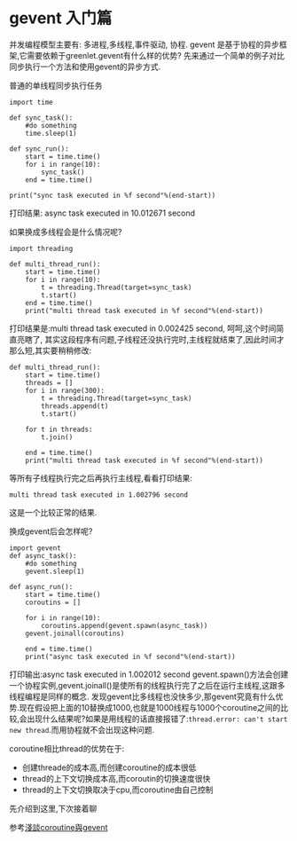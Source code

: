 gevent 入门篇
===========
并发编程模型主要有:  多进程,多线程,事件驱动, 协程. gevent 是基于协程的异步框架,它需要依赖于greenlet.gevent有什么样的优势? 先来通过一个简单的例子对比同步执行一个方法和使用gevent的异步方式.

普通的单线程同步执行任务

    import time

    def sync_task():
        #do something
        time.sleep(1)

    def sync_run():
        start = time.time()
        for i in range(10):
            sync_task()
        end = time.time()
    
    print("sync task executed in %f second"%(end-start))

打印结果: async task executed in 10.012671 second

如果换成多线程会是什么情况呢?  

    import threading

    def multi_thread_run():
        start = time.time()
        for i in range(10):
            t = threading.Thread(target=sync_task)
            t.start()
        end = time.time()
        print("multi thread task executed in %f second"%(end-start))

打印结果是:multi thread task executed in 0.002425 second, 呵呵,这个时间简直亮瞎了, 其实这段程序有问题,子线程还没执行完时,主线程就结束了,因此时间才那么短,其实要稍稍修改:  

    def multi_thread_run():
        start = time.time()
        threads = []
        for i in range(300):
            t = threading.Thread(target=sync_task)
            threads.append(t)
            t.start()
    
        for t in threads:
            t.join()
    
        end = time.time()
        print("multi thread task executed in %f second"%(end-start))
等所有子线程执行完之后再执行主线程,看看打印结果:  

    multi thread task executed in 1.002796 second
这是一个比较正常的结果.

换成gevent后会怎样呢?  

    import gevent
    def async_task():
        #do something
        gevent.sleep(1)
    
    def async_run():
        start = time.time()
        coroutins = []
    
        for i in range(10):
            coroutins.append(gevent.spawn(async_task))
        gevent.joinall(coroutins)
    
        end = time.time()
        print("async task executed in %f second"%(end-start))
打印输出:async task executed in 1.002012 second
gevent.spawn()方法会创建一个协程实例,gevent.joinall()是使所有的线程执行完了之后在运行主线程,这跟多线程编程是同样的概念. 发现gevent比多线程也没快多少,那gevent究竟有什么优势.现在假设把上面的10替换成1000,也就是1000线程与1000个coroutine之间的比较,会出现什么结果呢?如果是用线程的话直接报错了:`thread.error: can't start new thread`.而用协程就不会出现这种问题.  

coroutine相比thread的优势在于:  

* 创建threade的成本高,而创建coroutine的成本很低  
* thread的上下文切换成本高,而coroutin的切换速度很快  
* thread的上下文切换取决于cpu,而coroutine由自己控制  

先介绍到这里,下次接着聊  

参考[淺談coroutine與gevent](http://blog.ez2learn.com/2010/07/17/talk-about-coroutine-and-gevent/)

